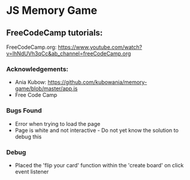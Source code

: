 # JS Memory Game 

## FreeCodeCamp tutorials: 

FreeCodeCamp.org: https://www.youtube.com/watch?v=lhNdUVh3qCc&ab_channel=freeCodeCamp.org

### Acknowledgements: 

- Ania Kubow: https://github.com/kubowania/memory-game/blob/master/app.js
- Free Code Camp

### Bugs Found 

- Error when trying to load the page 
- Page is white and not interactive - Do not yet know the solution to debug this 

### Debug 

- Placed the 'flip your card' function within the 'create board' on click event listener
  




